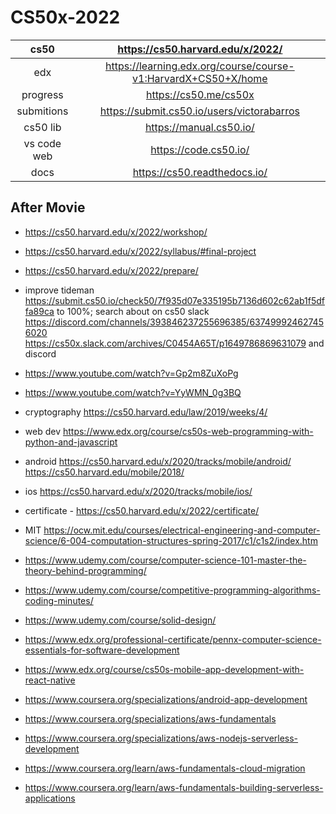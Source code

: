 # CS50x-2022

|cs50|https://cs50.harvard.edu/x/2022/|
|:-:|:-:|
|edx|https://learning.edx.org/course/course-v1:HarvardX+CS50+X/home|
|progress|https://cs50.me/cs50x|
|submitions|https://submit.cs50.io/users/victorabarros|
|cs50 lib|https://manual.cs50.io/|
|vs code web|https://code.cs50.io/|
|docs|https://cs50.readthedocs.io/|

## After Movie

- https://cs50.harvard.edu/x/2022/workshop/
- https://cs50.harvard.edu/x/2022/syllabus/#final-project
- https://cs50.harvard.edu/x/2022/prepare/
- improve tideman https://submit.cs50.io/check50/7f935d07e335195b7136d602c62ab1f5dffa89ca to 100%; search about on cs50 slack https://discord.com/channels/393846237255696385/637499924627456020 https://cs50x.slack.com/archives/C0454A65T/p1649786869631079 and discord
- https://www.youtube.com/watch?v=Gp2m8ZuXoPg
- https://www.youtube.com/watch?v=YyWMN_0g3BQ
- cryptography https://cs50.harvard.edu/law/2019/weeks/4/
- web dev https://www.edx.org/course/cs50s-web-programming-with-python-and-javascript
- android https://cs50.harvard.edu/x/2020/tracks/mobile/android/ https://cs50.harvard.edu/mobile/2018/
- ios https://cs50.harvard.edu/x/2020/tracks/mobile/ios/
- certificate *-* https://cs50.harvard.edu/x/2022/certificate/

- MIT https://ocw.mit.edu/courses/electrical-engineering-and-computer-science/6-004-computation-structures-spring-2017/c1/c1s2/index.htm
- https://www.udemy.com/course/computer-science-101-master-the-theory-behind-programming/
- https://www.udemy.com/course/competitive-programming-algorithms-coding-minutes/
- https://www.udemy.com/course/solid-design/
- https://www.edx.org/professional-certificate/pennx-computer-science-essentials-for-software-development
- https://www.edx.org/course/cs50s-mobile-app-development-with-react-native
- https://www.coursera.org/specializations/android-app-development
- https://www.coursera.org/specializations/aws-fundamentals
- https://www.coursera.org/specializations/aws-nodejs-serverless-development
- https://www.coursera.org/learn/aws-fundamentals-cloud-migration
- https://www.coursera.org/learn/aws-fundamentals-building-serverless-applications

<!--
## continue from

https://cs50.harvard.edu/x/2022/psets/9/finance/#buy
https://learning.edx.org/course/course-v1:HarvardX+CS50+X/block-v1:HarvardX+CS50+X+type@sequential+block@150b985a15a84951b90d9dc31e7bb9e6/block-v1:HarvardX+CS50+X+type@vertical+block@84b68199148e43228b905399e7fe5f7e

## Final project

Suggestion: BrlBot
use amazon s3 for sqlite server https://www.sqlite.org/serverless.html

-->
